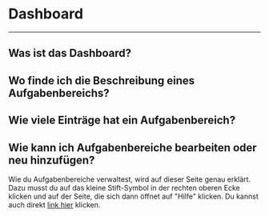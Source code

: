 # Dashboard

- - - 

## Was ist das Dashboard?

## Wo finde ich die Beschreibung eines Aufgabenbereichs?

## Wie viele Einträge hat ein Aufgabenbereich?

## Wie kann ich Aufgabenbereiche bearbeiten oder neu hinzufügen?
Wie du Aufgabenbereiche verwaltest, wird auf dieser Seite genau erklärt. Dazu musst du auf das kleine Stift-Symbol in der rechten oberen Ecke klicken und auf der Seite, die sich dann öffnet auf "Hilfe" klicken. Du kannst auch direkt [link hier](https://fizban05.rz.tu-harburg.de/itbh/portfolio-hilfe/profil/hilfe_profil_aufgabenbereiche.html) klicken.




